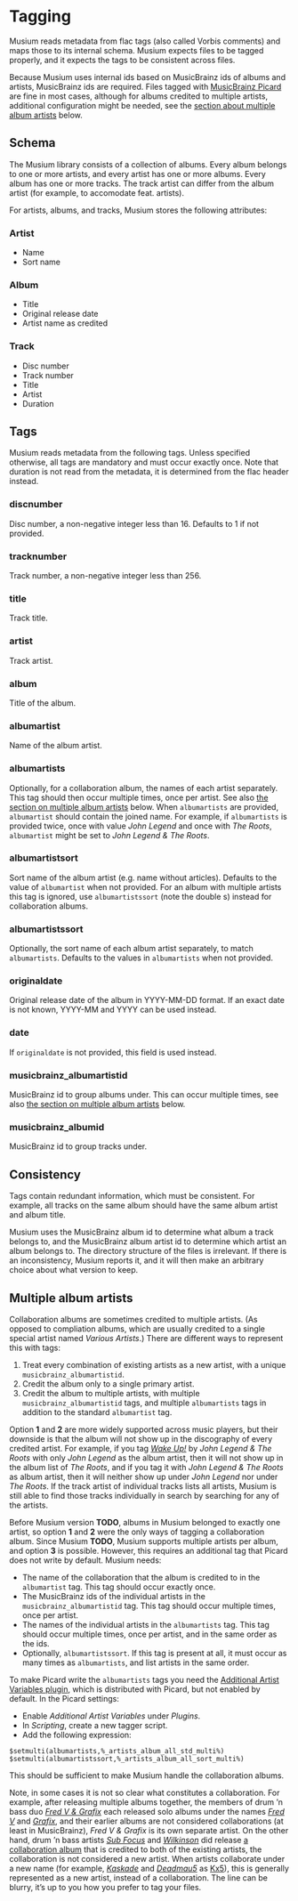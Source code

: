 # Tagging

Musium reads metadata from flac tags (also called Vorbis comments) and maps
those to its internal schema. Musium expects files to be tagged properly, and it
expects the tags to be consistent across files.

Because Musium uses internal ids based on MusicBrainz ids of albums and artists,
MusicBrainz ids are required. Files tagged with [MusicBrainz Picard][picard] are
fine in most cases, although for albums credited to multiple artists, additional
configuration might be needed, see the [section about multiple album
artists](#multiple-album-artists) below.

[picard]: https://picard.musicbrainz.org/

## Schema

The Musium library consists of a collection of albums. Every album belongs to
one or more artists, and every artist has one or more albums. Every album has
one or more tracks. The track artist can differ from the album artist (for
example, to accomodate feat. artists).

For artists, albums, and tracks, Musium stores the following attributes:

### Artist

 * Name
 * Sort name

### Album

 * Title
 * Original release date
 * Artist name as credited

### Track

 * Disc number
 * Track number
 * Title
 * Artist
 * Duration

## Tags

Musium reads metadata from the following tags. Unless specified otherwise,
all tags are mandatory and must occur exactly once. Note that duration is not
read from the metadata, it is determined from the flac header instead.

### discnumber

Disc number, a non-negative integer less than 16. Defaults to 1 if not provided.

### tracknumber

Track number, a non-negative integer less than 256.

### title

Track title.

### artist

Track artist.

### album

Title of the album.

### albumartist

Name of the album artist.

### albumartists

Optionally, for a collaboration album, the names of each artist separately. This
tag should then occur multiple times, once per artist. See also [the section on
multiple album artists](#multiple-album-artists) below. When `albumartists` are
provided, `albumartist` should contain the joined name. For example, if
`albumartists` is provided twice, once with value _John Legend_ and once with
_The Roots_, `albumartist` might be set to _John Legend & The Roots_.

### albumartistsort

Sort name of the album artist (e.g. name without articles). Defaults to the
value of `albumartist` when not provided. For an album with multiple artists
this tag is ignored, use `albumartistssort` (note the double s) instead for
collaboration albums.

### albumartistssort

Optionally, the sort name of each album artist separately, to match
`albumartists`. Defaults to the values in `albumartists` when not provided.

### originaldate

Original release date of the album in <abbr>YYYY-MM-DD</abbr> format.
If an exact date is not known, <abbr>YYYY-MM</abbr> and <abbr>YYYY</abbr>
can be used instead.

### date

If `originaldate` is not provided, this field is used instead.

### musicbrainz_albumartistid

MusicBrainz id to group albums under. This can occur multiple times, see also
[the section on multiple album artists](#multiple-album-artists) below.

### musicbrainz_albumid

MusicBrainz id to group tracks under.

## Consistency

Tags contain redundant information, which must be consistent. For example, all
tracks on the same album should have the same album artist and album title.

Musium uses the MusicBrainz album id to determine what album a track belongs to,
and the MusicBrainz album artist id to determine which artist an album belongs
to. The directory structure of the files is irrelevant. If there is an
inconsistency, Musium reports it, and it will then make an arbitrary choice
about what version to keep.

## Multiple album artists

Collaboration albums are sometimes credited to multiple artists. (As opposed to
compliation albums, which are usually credited to a single special artist named
_Various Artists_.) There are different ways to represent this with tags:

 1. Treat every combination of existing artists as a new artist, with a unique
    `musicbrainz_albumartistid`.
 2. Credit the album only to a single primary artist.
 3. Credit the album to multiple artists, with multiple
    `musicbrainz_albumartistid` tags, and multiple `albumartists` tags in
    addition to the standard `albumartist` tag.

Option **1** and **2** are more widely supported across music players, but their
downside is that the album will not show up in the discography of every credited
artist. For example, if you tag [_Wake Up!_][wakeup] by _John Legend & The Roots_
with only _John Legend_ as the album artist, then it will not show up in the
album list of _The Roots_, and if you tag it with _John Legend & The Roots_ as
album artist, then it will neither show up under _John Legend_ nor under _The
Roots_. If the track artist of individual tracks lists all artists, Musium is
still able to find those tracks individually in search by searching for any of
the artists.

Before Musium version **TODO**, albums in Musium belonged to exactly one artist,
so option **1** and **2** were the only ways of tagging a collaboration album.
Since Musium **TODO**, Musium supports multiple artists per album, and option
**3** is possible. However, this requires an additional tag that Picard does not
write by default. Musium needs:

 * The name of the collaboration that the album is credited to in the
   `albumartist` tag. This tag should occur exactly once.
 * The MusicBrainz ids of the individual artists in the
   `musicbrainz_albumartistid` tag. This tag should occur multiple times, once
   per artist.
 * The names of the individual artists in the `albumartists` tag. This tag
   should occur multiple times, once per artist, and in the same order as the
   ids.
 * Optionally, `albumartistssort`. If this tag is present at all, it must occur
   as many times as `albumartists`, and list artists in the same order.

To make Picard write the `albumartists` tags you need the [Additional Artist
Variables plugin][plugin], which is distributed with Picard, but not enabled by
default. In the Picard settings:

 * Enable _Additional Artist Variables_ under _Plugins_.
 * In _Scripting_, create a new tagger script.
 * Add the following expression:

```
$setmulti(albumartists,%_artists_album_all_std_multi%)
$setmulti(albumartistssort,%_artists_album_all_sort_multi%)
```

This should be sufficient to make Musium handle the collaboration albums.

Note, in some cases it is not so clear what constitutes a collaboration. For
example, after releasing multiple albums together, the members of drum ’n bass
duo [_Fred V & Grafix_][fvng] each released solo albums under the names [_Fred
V_][fv] and [_Grafix_][gfx], and their earlier albums are not considered
collaborations (at least in MusicBrainz), _Fred V & Grafix_ is its own separate
artist. On the other hand, drum ’n bass artists [_Sub Focus_][sf] and
[_Wilkinson_][wn] did release [a collaboration album][portals] that is credited
to both of the existing artists, the collaboration is not considered a new
artist. When artists collaborate under a new name (for example,
[_Kaskade_][kaskade] and [_Deadmau5_][mau5] as [Kx5][kx5]), this is generally
represented as a new artist, instead of a collaboration. The line can be blurry,
it’s up to you how you prefer to tag your files.

[wakeup]:  https://musicbrainz.org/release-group/563d758b-aa16-4e35-8986-6d402ea3cef8
[fvng]:    https://musicbrainz.org/artist/d01d66ae-be95-42c3-86c4-fff502690a33
[fv]:      https://musicbrainz.org/artist/d5259aab-5a5d-42a8-a0b8-fb1bcd6b7ac9
[gfx]:     https://musicbrainz.org/artist/c02a5966-b5c4-483a-8326-483edcf3680e
[sf]:      https://musicbrainz.org/artist/8cf49f40-b8fe-4a63-b4ea-f922d6145bb4
[wn]:      https://musicbrainz.org/artist/c9fa114f-8426-4286-a289-9f16c8e092b5
[portals]: https://musicbrainz.org/release-group/7ffd3bc6-a53c-4e7d-bf87-98e5738c1e48
[kaskade]: https://musicbrainz.org/artist/29ed4a49-fb99-4a5c-8713-609cabe6f34a
[mau5]:    https://musicbrainz.org/artist/4a00ec9d-c635-463a-8cd4-eb61725f0c60
[kx5]:     https://musicbrainz.org/artist/9c57432d-484f-4181-b73d-f78dbb7a63be
[plugin]:  https://github.com/rdswift/picard-plugins/blob/430ecb4cfdf77c97a463a2a69b2e7d690ff8d282/plugins/additional_artists_variables/docs/README.md
